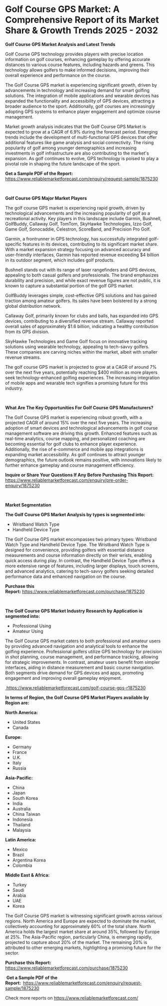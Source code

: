 <p><h1>Golf Course GPS Market: A Comprehensive Report of its Market Share & Growth Trends 2025 - 2032</h1></p><p><strong>Golf Course GPS Market Analysis and Latest Trends</strong></p>
<p><p>Golf Course GPS technology provides players with precise location information on golf courses, enhancing gameplay by offering accurate distances to various course features, including hazards and greens. This technology allows golfers to make informed decisions, improving their overall experience and performance on the course.</p><p>The Golf Course GPS market is experiencing significant growth, driven by advancements in technology and increasing demand for smart golfing solutions. The integration of mobile applications and wearable devices has expanded the functionality and accessibility of GPS devices, attracting a broader audience to the sport. Additionally, golf courses are increasingly adopting GPS systems to enhance player engagement and optimize course management.</p><p>Market growth analysis indicates that the Golf Course GPS Market is expected to grow at a CAGR of 6.9% during the forecast period. Emerging trends include the development of multi-functional GPS devices that offer additional features like game analysis and social connectivity. The rising popularity of golf among younger demographics and increasing investments in golf infrastructure are also contributing to the market's expansion. As golf continues to evolve, GPS technology is poised to play a pivotal role in shaping the future landscape of the sport.</p></p>
<p><strong>Get a Sample PDF of the Report:&nbsp;</strong> <a href="https://www.reliablemarketforecast.com/enquiry/request-sample/1875230?utm_campaign=2397&utm_medium=2&utm_source=Github&utm_content=ia&utm_term=09022025&utm_id=golf-course-gps">https://www.reliablemarketforecast.com/enquiry/request-sample/1875230</a></p>
<p>&nbsp;</p>
<p><strong>Golf Course GPS Major Market Players</strong></p>
<p><p>The golf course GPS market is experiencing rapid growth, driven by technological advancements and the increasing popularity of golf as a recreational activity. Key players in this landscape include Garmin, Bushnell, GolfBuddy, Callaway Golf, TomTom, SkyHawke Technologies, Izzo Golf, Game Golf, Sonocaddie, Celestron, ScoreBand, and Precision Pro Golf.</p><p>Garmin, a frontrunner in GPS technology, has successfully integrated golf-specific features in its devices, contributing to its significant market share. With a market expansion strategy focusing on advanced accuracy and user-friendly interfaces, Garmin has reported revenue exceeding $4 billion in its outdoor segment, which includes golf products.</p><p>Bushnell stands out with its range of laser rangefinders and GPS devices, appealing to both casual golfers and professionals. The brand emphasizes durability and precision, and while exact revenue figures are not public, it is known to capture a substantial portion of the golf GPS market.</p><p>GolfBuddy leverages simple, cost-effective GPS solutions and has gained traction among amateur golfers. Its sales have been bolstered by a strong global distribution network.</p><p>Callaway Golf, primarily known for clubs and balls, has expanded into GPS devices, contributing to a diversified revenue stream. Callaway reported overall sales of approximately $1.6 billion, indicating a healthy contribution from its GPS division.</p><p>SkyHawke Technologies and Game Golf focus on innovative tracking solutions using wearable technology, appealing to tech-savvy golfers. These companies are carving niches within the market, albeit with smaller revenue streams.</p><p>The golf course GPS market is projected to grow at a CAGR of around 7% over the next five years, potentially reaching $400 million as more players seek technology-enhanced golfing experiences. The increasing integration of mobile apps and wearable tech signifies a promising future for this industry.</p></p>
<p>&nbsp;</p>
<p><strong>What Are The Key Opportunities For Golf Course GPS Manufacturers?</strong></p>
<p><p>The Golf Course GPS market is experiencing robust growth, with a projected CAGR of around 15% over the next five years. The increasing adoption of smart devices and technological advancements in golf course management software are driving this growth. Enhanced features such as real-time analytics, course mapping, and personalized coaching are becoming essential for golf clubs to enhance player experience. Additionally, the rise of e-commerce and mobile app integrations is expanding market accessibility. As golf continues to attract younger demographics, the future outlook remains positive, with innovations likely to further enhance gameplay and course management efficiency.</p></p>
<p><strong>Inquire or Share Your Questions If Any Before Purchasing This Report:</strong> <a href="https://www.reliablemarketforecast.com/enquiry/pre-order-enquiry/1875230?utm_campaign=2397&utm_medium=2&utm_source=Github&utm_content=ia&utm_term=09022025&utm_id=golf-course-gps">https://www.reliablemarketforecast.com/enquiry/pre-order-enquiry/1875230</a></p>
<p>&nbsp;</p>
<p><strong>Market Segmentation</strong></p>
<p><strong>The Golf Course GPS Market Analysis by types is segmented into:</strong></p>
<p><ul><li>Wristband Watch Type</li><li>Handheld Device Type</li></ul></p>
<p><p>The Golf Course GPS market encompasses two primary types: Wristband Watch Type and Handheld Device Type. The Wristband Watch Type is designed for convenience, providing golfers with essential distance measurements and course information directly on their wrists, enabling quick access during play. In contrast, the Handheld Device Type offers a more extensive range of features, including larger displays, touch screens, and advanced analytics, catering to tech-savvy golfers seeking detailed performance data and enhanced navigation on the course.</p></p>
<p><strong>Purchase this Report:&nbsp;</strong><a href="https://www.reliablemarketforecast.com/purchase/1875230?utm_campaign=2397&utm_medium=2&utm_source=Github&utm_content=ia&utm_term=09022025&utm_id=golf-course-gps">https://www.reliablemarketforecast.com/purchase/1875230</a></p>
<p>&nbsp;</p>
<p><strong>The Golf Course GPS Market Industry Research by Application is segmented into:</strong></p>
<p><ul><li>Professional Using</li><li>Amateur Using</li></ul></p>
<p><p>The Golf Course GPS market caters to both professional and amateur users by providing advanced navigation and analytical tools to enhance the golfing experience. Professional golfers utilize GPS technology for precision in shot planning, course management, and performance tracking, allowing for strategic improvements. In contrast, amateur users benefit from simpler interfaces, aiding in distance measurement and basic course navigation. Both segments drive demand for GPS devices and apps, promoting engagement and improving overall gameplay enjoyment.</p></p>
<p><a href="https://www.reliablemarketforecast.com/golf-course-gps-r1875230?utm_campaign=2397&utm_medium=2&utm_source=Github&utm_content=ia&utm_term=09022025&utm_id=golf-course-gps">&nbsp;https://www.reliablemarketforecast.com/golf-course-gps-r1875230</a></p>
<p><strong>In terms of Region, the Golf Course GPS Market Players available by Region are:</strong></p>
<p>
    <p> <strong> North America: </strong>
        <ul>
            <li>United States</li>
            <li>Canada</li>
        </ul>
        </p> 
    <p> <strong> Europe: </strong>
        <ul>
            <li>Germany</li>
            <li>France</li>
            <li>U.K.</li>
            <li>Italy</li>
            <li>Russia</li>
        </ul>
        </p> 
    <p> <strong> Asia-Pacific: </strong>
        <ul>
            <li>China</li>
            <li>Japan</li>
            <li>South Korea</li>
            <li>India</li>
            <li>Australia</li>
            <li>China Taiwan</li>
            <li>Indonesia</li>
            <li>Thailand</li>
            <li>Malaysia</li>
        </ul>
        </p> 
    <p> <strong> Latin America: </strong>
        <ul>
            <li>Mexico</li>
            <li>Brazil</li>
            <li>Argentina Korea</li>
            <li>Colombia</li>
        </ul>
        </p> 
    <p> <strong> Middle East & Africa: </strong>
        <ul>
            <li>Turkey</li>
            <li>Saudi</li>
            <li>Arabia</li>
            <li>UAE</li>
            <li>Korea</li>
        </ul>
    </p>
    </p>
<p><p>The Golf Course GPS market is witnessing significant growth across various regions. North America and Europe are expected to dominate the market, collectively accounting for approximately 60% of the total share. North America holds the largest market share at around 35%, followed by Europe at 25%. The Asia-Pacific region, particularly China, is emerging rapidly, projected to capture about 20% of the market. The remaining 20% is attributed to other emerging markets, highlighting a promising future for the sector.</p></p>
<p><strong>Purchase this Report: </strong><a href="https://www.reliablemarketforecast.com/purchase/1875230?utm_campaign=2397&utm_medium=2&utm_source=Github&utm_content=ia&utm_term=09022025&utm_id=golf-course-gps">https://www.reliablemarketforecast.com/purchase/1875230</a></p>
<p>&nbsp;<strong>Get a Sample PDF of the Report:&nbsp;&nbsp;</strong><a href="https://www.reliablemarketforecast.com/enquiry/request-sample/1875230?utm_campaign=2397&utm_medium=2&utm_source=Github&utm_content=ia&utm_term=09022025&utm_id=golf-course-gps">https://www.reliablemarketforecast.com/enquiry/request-sample/1875230</a></p>
<p><strong></strong></p>
<p>Check more reports on <a href="https://www.reliablemarketforecast.com/?utm_campaign=2397&utm_medium=2&utm_source=Github&utm_content=ia&utm_term=09022025&utm_id=golf-course-gps">https://www.reliablemarketforecast.com/</a></p>
